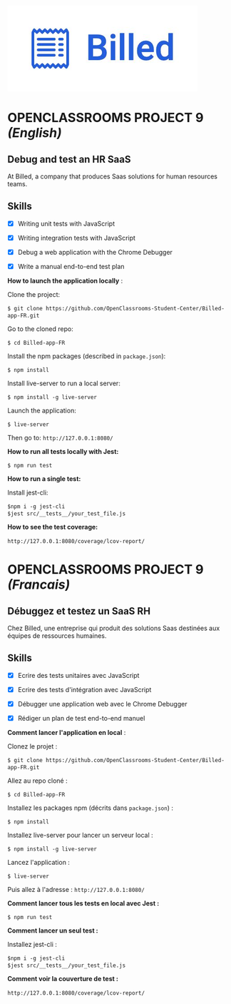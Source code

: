 ![Billed](/src/assets/images/Billed.jpg)

# OPENCLASSROOMS PROJECT 9 *(English)*

## Debug and test an HR SaaS

At Billed, a company that produces Saas solutions for human resources teams.


## Skills

- [x] Writing unit tests with JavaScript
- [x] Writing integration tests with JavaScript
- [x] Debug a web application with the Chrome Debugger
- [x] Write a manual end-to-end test plan



**How to launch the application locally** :

Clone the project:
```
$ git clone https://github.com/OpenClassrooms-Student-Center/Billed-app-FR.git
```

Go to the cloned repo:
```
$ cd Billed-app-FR
```

Install the npm packages (described in `package.json`):
```
$ npm install
```

Install live-server to run a local server:
```
$ npm install -g live-server
```

Launch the application:
```
$ live-server
```

Then go to: `http://127.0.0.1:8080/`


**How to run all tests locally with Jest:**

```
$ npm run test
```

**How to run a single test:**

Install jest-cli:

```
$npm i -g jest-cli
$jest src/__tests__/your_test_file.js
```

**How to see the test coverage:**

`http://127.0.0.1:8080/coverage/lcov-report/`





# OPENCLASSROOMS PROJECT 9 *(Francais)*

## Débuggez et testez un SaaS RH

Chez Billed, une entreprise qui produit des solutions Saas destinées aux équipes de ressources humaines.


## Skills

- [x] Ecrire des tests unitaires avec JavaScript
- [x] Ecrire des tests d'intégration avec JavaScript
- [x] Débugger une application web avec le Chrome Debugger
- [x] Rédiger un plan de test end-to-end manuel



**Comment lancer l'application en local** :

Clonez le projet :
```
$ git clone https://github.com/OpenClassrooms-Student-Center/Billed-app-FR.git
```

Allez au repo cloné :
```
$ cd Billed-app-FR
```

Installez les packages npm (décrits dans `package.json`) :
```
$ npm install
```

Installez live-server pour lancer un serveur local :
```
$ npm install -g live-server
```

Lancez l'application :
```
$ live-server
```

Puis allez à l'adresse : `http://127.0.0.1:8080/`


**Comment lancer tous les tests en local avec Jest :**

```
$ npm run test
```

**Comment lancer un seul test :**

Installez jest-cli :

```
$npm i -g jest-cli
$jest src/__tests__/your_test_file.js
```

**Comment voir la couverture de test :**

`http://127.0.0.1:8080/coverage/lcov-report/`


